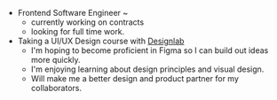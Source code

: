 - Frontend Software Engineer ~
    - currently working on contracts
    - looking for full time work.
- Taking a UI/UX Design course with [Designlab](https://designlab.com)
    - I'm hoping to become proficient in Figma so I can build out ideas more quickly.
    - I'm enjoying learning about design principles and visual design.
    - Will make me a better design and product partner for my collaborators.

